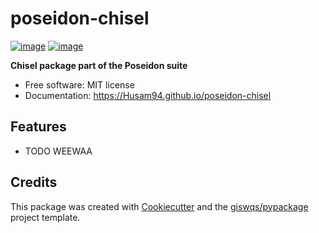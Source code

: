 # poseidon-chisel


[![image](https://img.shields.io/pypi/v/poseidon-chisel.svg)](https://pypi.python.org/pypi/poseidon-chisel)
[![image](https://img.shields.io/conda/vn/conda-forge/poseidon-chisel.svg)](https://anaconda.org/conda-forge/poseidon-chisel)


**Chisel package part of the Poseidon suite**


-   Free software: MIT license
-   Documentation: https://Husam94.github.io/poseidon-chisel
    

## Features

-   TODO WEEWAA

## Credits

This package was created with [Cookiecutter](https://github.com/cookiecutter/cookiecutter) and the [giswqs/pypackage](https://github.com/giswqs/pypackage) project template.
